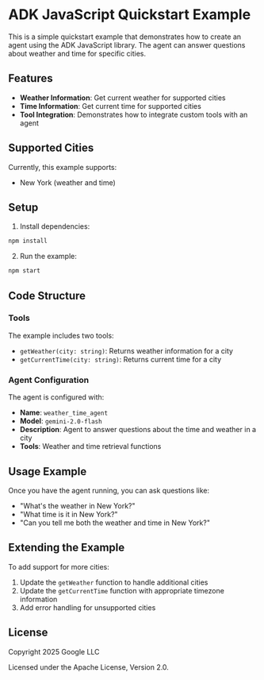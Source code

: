 # ADK JavaScript Quickstart Example

This is a simple quickstart example that demonstrates how to create an agent using the ADK JavaScript library. The agent can answer questions about weather and time for specific cities.

## Features

- **Weather Information**: Get current weather for supported cities
- **Time Information**: Get current time for supported cities
- **Tool Integration**: Demonstrates how to integrate custom tools with an agent

## Supported Cities

Currently, this example supports:
- New York (weather and time)

## Setup

1. Install dependencies:
```bash
npm install
```

2. Run the example:
```bash
npm start
```

## Code Structure

### Tools

The example includes two tools:

- `getWeather(city: string)`: Returns weather information for a city
- `getCurrentTime(city: string)`: Returns current time for a city

### Agent Configuration

The agent is configured with:
- **Name**: `weather_time_agent`
- **Model**: `gemini-2.0-flash`
- **Description**: Agent to answer questions about the time and weather in a city
- **Tools**: Weather and time retrieval functions

## Usage Example

Once you have the agent running, you can ask questions like:
- "What's the weather in New York?"
- "What time is it in New York?"
- "Can you tell me both the weather and time in New York?"

## Extending the Example

To add support for more cities:
1. Update the `getWeather` function to handle additional cities
2. Update the `getCurrentTime` function with appropriate timezone information
3. Add error handling for unsupported cities

## License

Copyright 2025 Google LLC

Licensed under the Apache License, Version 2.0.